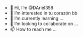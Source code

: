 - 👋 Hi, I’m @DAriel358
- 👀 I’m interested in tu corazón bb
- 🌱 I’m currently learning ...
- 💞️ I’m looking to collaborate on ...
- 📫 How to reach me ...

<!---
DAriel358/DAriel358 is a ✨ special ✨ repository because its `README.md` (this file) appears on your GitHub profile.
You can click the Preview link to take a look at your changes.
--->
